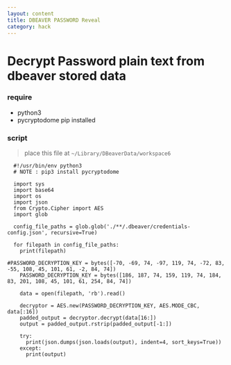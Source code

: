 ```yaml
---
layout: content
title: DBEAVER PASSWORD Reveal
category: hack
---
```


# Decrypt Password plain text from dbeaver stored data

### require
- python3
- pycryptodome pip installed


### script

> place this file at `~/Library/DBeaverData/workspace6`

``` python3
  #!/usr/bin/env python3
  # NOTE : pip3 install pycryptodome

  import sys
  import base64
  import os
  import json
  from Crypto.Cipher import AES
  import glob

  config_file_paths = glob.glob('./**/.dbeaver/credentials-config.json', recursive=True)

  for filepath in config_file_paths:
    print(filepath)

#PASSWORD_DECRYPTION_KEY = bytes([-70, -69, 74, -97, 119, 74, -72, 83, -55, 108, 45, 101, 61, -2, 84, 74])
    PASSWORD_DECRYPTION_KEY = bytes([186, 187, 74, 159, 119, 74, 184, 83, 201, 108, 45, 101, 61, 254, 84, 74])

    data = open(filepath, 'rb').read()

    decryptor = AES.new(PASSWORD_DECRYPTION_KEY, AES.MODE_CBC, data[:16])
    padded_output = decryptor.decrypt(data[16:])
    output = padded_output.rstrip(padded_output[-1:])

    try:
      print(json.dumps(json.loads(output), indent=4, sort_keys=True))
    except:
      print(output)

```

